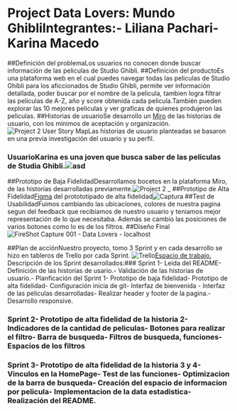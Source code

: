 # Project Data Lovers: Mundo GhibliIntegrantes:- Liliana Pachari- Karina Macedo
##Definición del problemaLos usuarios no conocen donde buscar información de las peliculas de Studio Ghibli.
##Definición del productoEs una plataforma web en el cual puedes navegar todas las peliculas de Studio Ghibli para los aficcionados de Studio Ghibli, permite ver información detallada, poder buscar por el nombre de la pelicula, tambien logra filtrar las peliculas de A-Z, año y score obtenida cada pelicula.También pueden explorar las 10 mejores peliculas y ver graficas de quienes produjeron las peliculas.
##Historias de usuarioSe desarrollo un [Miro](https://miro.com/welcomeonboard/RGptelJ5TXY5d041RW5oZGZwcDlpUXR3Z0ZjaTFhTUNxQUd3ekhBUXlKb0xZRXZFcU0zQnZrYnJlTTBnVEhsU3wzMDc0NDU3MzQ3NjUxNTAzMjI0?invite_link_id=324761318407 "Miro") de las historias de usuario, con los minimos de aceptación y organización.![Project 2 _User Story Map_](https://user-images.githubusercontent.com/98657256/158674633-5c2049f5-7877-44c7-823e-95ca9998721c.jpg)Las historias de usuario planteadas se basaron en una previa investigación del usuario y su perfil.
### UsuarioKarina es una joven que busca saber de las peliculas de Studia Ghibli.![asd](https://user-images.githubusercontent.com/98657256/158677819-94b39e96-2997-458e-a03c-3463621b5347.jpg)
##Prototipo de Baja FidelidadDesarrollamos bocetos en la plataforma Miro, de las historias desarrolladas previamente.![Project 2 _](https://user-images.githubusercontent.com/98657256/158675367-0a4d0eb0-7330-4cff-969e-79b985027ec4.jpg)
##Prototipo de Alta Fidelidad[Figma]( https://www.figma.com/file/xPuEkrZpWGtR1fnYB27NgL/studio-ghibli-website?node-id=0%3A1 "Figma") del protototipado de alta fidelidad![Captura](https://user-images.githubusercontent.com/98657256/158675673-3d108188-2365-476e-a685-58630e6fa6df.PNG)
##Test de UsabilidadFuimos cambiando las ubicaciones, colores de nuestra pagina segun del feedback que recibiamos de nuestro usuario y teniamos mejor representación de lo que necesitaba.
Además se cambio las posiciones de varios botones como lo es de los filtros.
##Diseño Final![FireShot Capture 001 - Data Lovers - localhost](https://user-images.githubusercontent.com/98657256/158682224-b2a0d297-eb3c-4f2c-a95a-d942bd79de04.png)

##Plan de acciónNuestro proyecto, tomo 3 Sprint y en cada desarrollo se hizo en tableros de Trello por cada Sprint.
![Trello](https://user-images.githubusercontent.com/98657256/158678192-ea158acc-7182-4ed0-8f1f-efa38492e97f.PNG)[Espacio de trabajo.](https://trello.com/project2dataloverslaboratoria "Espacio de trabajo.")
Descripción de los Sprint desarrollados:### Sprint 1- Leida del README- Definición de las historias de usario.- Validación de las historias de usuario.- Planficación del Sprint 1- Prototipo de baja fidelidad- Prototipo de alta fidelidad- Configuración inicia de git- Interfaz de bienvenida - Interfaz de las peliculas desarrolladas- Realizar header y footer de la pagina.- Desarrollo responsive.
### Sprint 2- Prototipo de alta fidelidad de la historia 2- Indicadores de la cantidad de peliculas- Botones para realizar el filtro- Barra de busqueda- Filtros de busqueda, funciones- Espacios de los filtros
### Sprint 3- Prototipo de alta fidelidad de la historia 3 y 4- Vinculos en la HomePage- Test de las funciones- Optimizacion de la barra de busqueda- Creación del espacio de informacion por pelicula- Implementacion de la data estadistica- Realización del README.